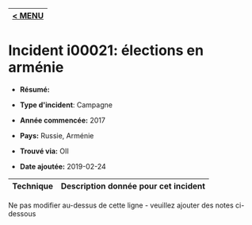 |[< MENU](../README.md)|
|---|
# Incident i00021: élections en arménie

* **Résumé:**

* **Type d'incident**: Campagne

* **Année commencée:** 2017

* **Pays:** Russie, Arménie

* **Trouvé via:** OII

* **Date ajoutée:** 2019-02-24
 

|Technique |Description donnée pour cet incident |
|--------- |------------------------- |


Ne pas modifier au-dessus de cette ligne - veuillez ajouter des notes ci-dessous
